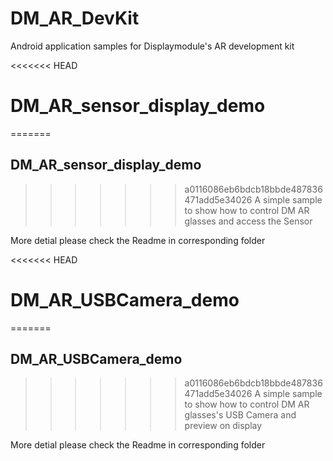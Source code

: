 # DM_AR_DevKit
 Android application samples for Displaymodule's AR development kit


<<<<<<< HEAD
# DM_AR_sensor_display_demo
=======

## DM_AR_sensor_display_demo
>>>>>>> a0116086eb6bdcb18bbde487836471add5e34026
A simple sample to show how to control DM AR glasses and access the Sensor

More detial please check the Readme in corresponding folder

<<<<<<< HEAD
# DM_AR_USBCamera_demo
=======
## DM_AR_USBCamera_demo
>>>>>>> a0116086eb6bdcb18bbde487836471add5e34026
A simple sample to show how to control DM AR glasses's USB Camera and preview on display

More detial please check the Readme in corresponding folder
